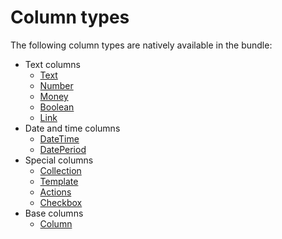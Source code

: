 # Column types

The following column types are natively available in the bundle:

- Text columns
    - [Text](column/text.md)
    - [Number](column/number.md)
    - [Money](column/money.md)
    - [Boolean](column/boolean.md)
    - [Link](column/link.md)
- Date and time columns
    - [DateTime](column/date-time.md)
    - [DatePeriod](column/date-period.md)
- Special columns
    - [Collection](column/collection.md)
    - [Template](column/template.md)
    - [Actions](column/actions.md)
    - [Checkbox](column/checkbox.md)
- Base columns
    - [Column](column/column.md)